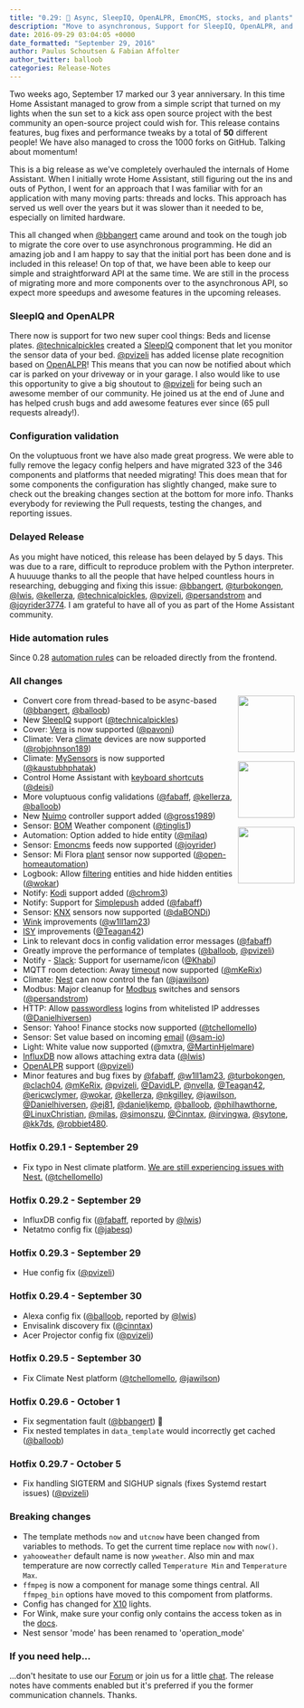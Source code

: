 ```yaml
---
title: "0.29: 🎈 Async, SleepIQ, OpenALPR, EmonCMS, stocks, and plants"
description: "Move to asynchronous, Support for SleepIQ, OpenALPR, and EmonCMS, and other goodies."
date: 2016-09-29 03:04:05 +0000
date_formatted: "September 29, 2016"
author: Paulus Schoutsen & Fabian Affolter
author_twitter: balloob
categories: Release-Notes
---
```


Two weeks ago, September 17 marked our 3 year anniversary. In this time Home Assistant managed to grow from a simple script that turned on my lights when the sun set to a kick ass open source project with the best community an open-source project could wish for. This release contains features, bug fixes and performance tweaks by a total of **50** different people! We have also managed to cross the 1000 forks on GitHub. Talking about momentum!

This is a big release as we've completely overhauled the internals of Home Assistant. When I initially wrote Home Assistant, still figuring out the ins and outs of Python, I went for an approach that I was familiar with for an application with many moving parts: threads and locks. This approach has served us well over the years but it was slower than it needed to be, especially on limited hardware.

This all changed when [@bbangert] came around and took on the tough job to migrate the core over to use asynchronous programming. He did an amazing job and I am happy to say that the initial port has been done and is included in this release! On top of that, we have been able to keep our simple and straightforward API at the same time. We are still in the process of migrating more and more components over to the asynchronous API, so expect more speedups and awesome features in the upcoming releases.

### SleepIQ and OpenALPR

There now is support for two new super cool things: Beds and license plates. [@technicalpickles] created a [SleepIQ] component that let you monitor the sensor data of your bed. [@pvizeli] has added license plate recognition based on [OpenALPR]! This means that you can now be notified about which car is parked on your driveway or in your garage. I also would like to use this opportunity to give a big shoutout to [@pvizeli] for being such an awesome member of our community. He joined us at the end of June and has helped crush bugs and add awesome features ever since (65 pull requests already!).

### Configuration validation

On the voluptuous front we have also made great progress. We were able to fully remove the legacy config helpers and have migrated 323 of the 346 components and platforms that needed migrating! This does mean that for some components the configuration has slightly changed, make sure to check out the breaking changes section at the bottom for more info. Thanks everybody for reviewing the Pull requests, testing the changes, and reporting issues.

### Delayed Release

As you might have noticed, this release has been delayed by 5 days. This was due to a rare, difficult to reproduce problem with the Python interpreter. A huuuuge thanks to all the people that have helped countless hours in researching, debugging and fixing this issue: [@bbangert], [@turbokongen], [@lwis], [@kellerza], [@technicalpickles], [@pvizeli], [@persandstrom] and [@joyrider3774]. I am grateful to have all of you as part of the Home Assistant community.

### Hide automation rules

Since 0.28 [automation rules](/blog/2016/09/10/notify-group-reload-api-pihole/#reload-automation-rules) can be reloaded directly from the frontend.

### All changes

<img src='/images/supported_brands/emoncms.png' style='clear: right; margin-left: 5px; border:none; box-shadow: none; float: right; margin-bottom: 16px;' width='100' /><img src='/images/supported_brands/sleepiq.png' style='clear: right; margin-left: 5px; border:none; box-shadow: none; float: right; margin-bottom: 16px;' width='100' /><img src='/images/supported_brands/openalpr.png' style='clear: right; margin-left: 5px; border:none; box-shadow: none; float: right; margin-bottom: 16px;' width='100' />

- Convert core from thread-based to be async-based ([@bbangert], [@balloob])
- New [SleepIQ] support ([@technicalpickles])
- Cover: [Vera] is now supported ([@pavoni])
- Climate: Vera [climate] devices are now supported ([@robjohnson189])
- Climate: [MySensors] is now supported ([@kaustubhphatak])
- Control Home Assistant with [keyboard shortcuts][keyboard_remote] ([@deisi])
- More voluptuous config validations ([@fabaff], [@kellerza], [@balloob])
- New [Nuimo] controller support added ([@gross1989])
- Sensor: [BOM] Weather component ([@tinglis1])
- Automation: Option added to hide entity ([@milaq])
- Sensor: [Emoncms] feeds now supported ([@joyrider])
- Sensor: Mi Flora [plant] sensor now supported ([@open-homeautomation])
- Logbook: Allow [filtering] entities and hide hidden entities ([@wokar])
- Notify: [Kodi] support added ([@chrom3])
- Notify: Support for [Simplepush] added ([@fabaff])
- Sensor: [KNX] sensors now supported ([@daBONDi])
- [Wink] improvements ([@w1ll1am23])
- [ISY] improvements ([@Teagan42])
- Link to relevant docs in config validation error messages ([@fabaff])
- Greatly improve the performance of templates ([@balloob], [@pvizeli])
- Notify - [Slack]: Support for username/icon ([@Khabi])
- MQTT room detection: Away [timeout] now supported ([@mKeRix])
- Climate: [Nest] can now control the fan ([@jawilson])
- Modbus: Major cleanup for [Modbus] switches and sensors ([@persandstrom])
- HTTP: Allow [passwordless] logins from whitelisted IP addresses ([@Danielhiversen])
- Sensor: Yahoo! Finance stocks now supported ([@tchellomello])
- Sensor: Set value based on incoming [email] ([@sam-io])
- Light: White value now supported (@mxtra, [@MartinHjelmare])
- [InfluxDB] now allows attaching extra data ([@lwis])
- [OpenALPR] support ([@pvizeli])
- Minor features and bug fixes by [@fabaff], [@w1ll1am23], [@turbokongen], [@clach04], [@mKeRix], [@pvizeli], [@DavidLP], [@nvella], [@Teagan42], [@ericwclymer], [@wokar], [@kellerza], [@nkgilley], [@jawilson], [@Danielhiversen], [@ej81], [@danieljkemp], [@balloob], [@philhawthorne], [@LinuxChristian], [@milas], [@simonszu], [@Cinntax], [@irvingwa], [@sytone], [@kk7ds], [@robbiet480].

### Hotfix 0.29.1 - September 29

- Fix typo in Nest climate platform. [We are still experiencing issues with Nest.][nest-issues] ([@tchellomello])

### Hotfix 0.29.2 - September 29

 - InfluxDB config fix ([@fabaff], reported by [@lwis])
 - Netatmo config fix ([@jabesq])

### Hotfix 0.29.3 - September 29

 - Hue config fix ([@pvizeli])

### Hotfix 0.29.4 - September 30

 - Alexa config fix ([@balloob], reported by [@lwis])
 - Envisalink discovery fix ([@cinntax])
 - Acer Projector config fix ([@pvizeli])

### Hotfix 0.29.5 - September 30

 - Fix Climate Nest platform ([@tchellomello], [@jawilson])

### Hotfix 0.29.6 - October 1

 - Fix segmentation fault ([@bbangert]) 🎉
 - Fix nested templates in `data_template` would incorrectly get cached ([@balloob])

### Hotfix 0.29.7 - October 5

 - Fix handling SIGTERM and SIGHUP signals (fixes Systemd restart issues) ([@pvizeli])

### Breaking changes

 - The template methods `now` and `utcnow` have been changed from variables to methods. To get the current time replace `now` with `now()`.
 - `yahooweather` default name is now `yweather`. Also min and max temperature are now correctly called `Temperature Min` and `Temperature Max`.
 - `ffmpeg` is now a component for manage some things central. All `ffmpeg_bin` options have moved to this compoment from platforms.
 - Config has changed for [X10] lights.
 - For Wink, make sure your config only contains the access token as in the [docs][Wink].
 - Nest sensor 'mode' has been renamed to 'operation_mode'

### If you need help...
...don't hesitate to use our [Forum](https://community.home-assistant.io/) or join us for a little [chat](https://discord.gg/c5DvZ4e). The release notes have comments enabled but it's preferred if you the former communication channels. Thanks.

[nest-issues]: https://github.com/home-assistant/home-assistant/issues/3574
[@jabesq]: https://github.com/jabesq
[@joyrider3774]: https://github.com/joyrider3774
[@balloob]: https://github.com/balloob
[@bbangert]: https://github.com/bbangert
[@chrom3]: https://github.com/chrom3
[@Cinntax]: https://github.com/Cinntax
[@clach04]: https://github.com/clach04
[@daBONDi]: https://github.com/daBONDi
[@Danielhiversen]: https://github.com/Danielhiversen
[@danieljkemp]: https://github.com/danieljkemp
[@DavidLP]: https://github.com/DavidLP
[@deisi]: https://github.com/deisi
[@ej81]: https://github.com/ej81
[@ericwclymer]: https://github.com/ericwclymer
[@fabaff]: https://github.com/fabaff
[@gross1989]: https://github.com/gross1989
[@irvingwa]: https://github.com/irvingwa
[@jawilson]: https://github.com/jawilson
[@joyrider]: https://github.com/joyrider
[@kaustubhphatak]: https://github.com/kaustubhphatak
[@kellerza]: https://github.com/kellerza
[@Khabi]: https://github.com/Khabi
[@kk7ds]: https://github.com/kk7ds
[@LinuxChristian]: https://github.com/LinuxChristian
[@lwis]: https://github.com/lwis
[@MartinHjelmare]: https://github.com/MartinHjelmare
[@milaq]: https://github.com/milaq
[@milas]: https://github.com/milas
[@mKerix]: https://github.com/mKerix
[@nkgilley]: https://github.com/nkgilley
[@nvella]: https://github.com/nvella
[@open-homeautomation]: https://github.com/open-homeautomation
[@pavoni]: https://github.com/pavoni
[@persandstrom]: https://github.com/persandstrom
[@philhawthorne]: https://github.com/philhawthorne
[@pvizeli]: https://github.com/pvizeli
[@robbiet480]: https://github.com/robbiet480
[@robjohnson189]: https://github.com/robjohnson189
[@sam-io]: https://github.com/sam-io
[@simonszu]: https://github.com/simonszu
[@sytone]: https://github.com/sytone
[@tchellomello]: https://github.com/tchellomello
[@Teagan42]: https://github.com/Teagan42
[@technicalpickles]: https://github.com/technicalpickles
[@tinglis1]: https://github.com/tinglis1
[@turbokongen]: https://github.com/turbokongen
[@w1ll1am23]: https://github.com/w1ll1am23
[@wokar]: https://github.com/wokar

[BOM]: /integrations/bom#sensor
[climate]: /integrations/vera
[email]: /integrations/imap_email_content/
[Emoncms]: /integrations/emoncms
[filtering]: /integrations/logbook/
[InfluxDB]: /integrations/influxdb/
[ISY]: /integrations/isy994/
[KNX]: /integrations/sensor.knx/
[Kodi]: /integrations/kodi
[Modbus]: /integrations/modbus/
[Nest]: /integrations/nest/
[Nuimo]: /integrations/nuimo_controller/
[OpenALPR]: /integrations/openalpr_local/
[passwordless]: /integrations/http/
[Simplepush]: /integrations/simplepush
[Slack]: /integrations/slack
[SleepIQ]: /integrations/sleepiq/
[timeout]: /integrations/mqtt_room
[Vera]: /integrations/vera
[Wink]: /integrations/wink/
[plant]: /integrations/miflora
[MySensors]: /integrations/climate.mysensors/
[keyboard_remote]: /integrations/keyboard_remote
[X10]: /integrations/x10
